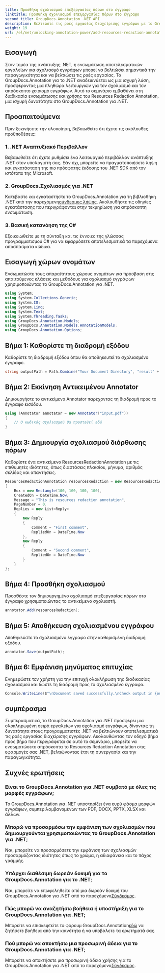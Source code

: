 ```yaml
---
title: Προσθήκη σχολιασμού επεξεργασίας πόρων στο έγγραφο
linktitle: Προσθήκη σχολιασμού επεξεργασίας πόρων στο έγγραφο
second_title: GroupDocs.Annotation .NET API
description: Βελτιώστε τις ροές εργασίας διαχείρισης εγγράφων με το GroupDocs.Annotation για .NET. Ενσωματώστε απρόσκοπτα το Resources Redaction Annotation στο .NET σας για αποτελεσματικό.
weight: 19
url: /el/net/unlocking-annotation-power/add-resources-redaction-annotation/
---
```

## Εισαγωγή
Στον τομέα της ανάπτυξης .NET, η ενσωμάτωση αποτελεσματικών εργαλείων για σχολιασμό εγγράφων μπορεί να βελτιώσει σημαντικά την παραγωγικότητα και να βελτιώσει τις ροές εργασίας. Το GroupDocs.Annotation για το .NET αναδεικνύεται ως μια ισχυρή λύση, προσφέροντας μια πληθώρα λειτουργιών για τον σχολιασμό και τον απρόσκοπτο χειρισμό εγγράφων. Αυτό το σεμινάριο εμβαθύνει στη διαδικασία ενσωμάτωσης και χρήσης του Resources Redaction Annotation, μια ισχυρή δυνατότητα στο GroupDocs.Annotation για .NET.
## Προαπαιτούμενα
Πριν ξεκινήσετε την υλοποίηση, βεβαιωθείτε ότι έχετε τις ακόλουθες προϋποθέσεις:
### 1. .NET Αναπτυξιακό Περιβάλλον
Βεβαιωθείτε ότι έχετε ρυθμίσει ένα λειτουργικό περιβάλλον ανάπτυξης .NET στον υπολογιστή σας. Εάν όχι, μπορείτε να πραγματοποιήσετε λήψη και εγκατάσταση της πιο πρόσφατης έκδοσης του .NET SDK από τον ιστότοπο της Microsoft.
### 2. GroupDocs.Σχολιασμός για .NET
 Κατεβάστε και εγκαταστήστε το GroupDocs.Annotation για τη βιβλιοθήκη .NET από την παρεχόμενη[σύνδεσμος λήψης](https://releases.groupdocs.com/annotation/net/). Ακολουθήστε τις οδηγίες εγκατάστασης που περιγράφονται στην τεκμηρίωση για απρόσκοπτη ενσωμάτωση.
### 3. Βασική κατανόηση της C#
Εξοικειωθείτε με τη σύνταξη και τις έννοιες της γλώσσας προγραμματισμού C# για να εφαρμόσετε αποτελεσματικά τα παρεχόμενα αποσπάσματα κώδικα.

## Εισαγωγή χώρων ονομάτων
Ενσωματώστε τους απαραίτητους χώρους ονομάτων για πρόσβαση στις απαιτούμενες κλάσεις και μεθόδους για σχολιασμό εγγράφων χρησιμοποιώντας το GroupDocs.Annotation για .NET.

```csharp
using System;
using System.Collections.Generic;
using System.IO;
using System.Linq;
using System.Text;
using System.Threading.Tasks;
using GroupDocs.Annotation.Models;
using GroupDocs.Annotation.Models.AnnotationModels;
using GroupDocs.Annotation.Options;
```
## Βήμα 1: Καθορίστε τη διαδρομή εξόδου
Καθορίστε τη διαδρομή εξόδου όπου θα αποθηκευτεί το σχολιασμένο έγγραφο.
```csharp
string outputPath = Path.Combine("Your Document Directory", "result" + Path.GetExtension("input.pdf"));
```
## Βήμα 2: Εκκίνηση Αντικειμένου Annotator
Δημιουργήστε το αντικείμενο Annotator παρέχοντας τη διαδρομή προς το έγγραφο εισόδου.
```csharp
using (Annotator annotator = new Annotator("input.pdf"))
{
    // Ο κωδικός σχολιασμού θα προστεθεί εδώ
}
```
## Βήμα 3: Δημιουργία σχολιασμού διόρθωσης πόρων
Καθορίστε ένα αντικείμενο ResourcesRedactionAnnotation με τις επιθυμητές ιδιότητες, όπως διαστάσεις πλαισίου, μήνυμα, αριθμός σελίδας και απαντήσεις.
```csharp
ResourcesRedactionAnnotation resourcesRedaction = new ResourcesRedactionAnnotation
{
    Box = new Rectangle(100, 100, 100, 100),
    CreatedOn = DateTime.Now,
    Message = "This is resources redaction annotation",
    PageNumber = 0,
    Replies = new List<Reply>
    {
        new Reply
        {
            Comment = "First comment",
            RepliedOn = DateTime.Now
        },
        new Reply
        {
            Comment = "Second comment",
            RepliedOn = DateTime.Now
        }
    }
};
```
## Βήμα 4: Προσθήκη σχολιασμού
Προσθέστε τον δημιουργημένο σχολιασμό επεξεργασίας πόρων στο έγγραφο χρησιμοποιώντας το αντικείμενο σχολιαστή.
```csharp
annotator.Add(resourcesRedaction);
```
## Βήμα 5: Αποθήκευση σχολιασμένου εγγράφου
Αποθηκεύστε το σχολιασμένο έγγραφο στην καθορισμένη διαδρομή εξόδου.
```csharp
annotator.Save(outputPath);
```
## Βήμα 6: Εμφάνιση μηνύματος επιτυχίας
Ενημερώστε τον χρήστη για την επιτυχή ολοκλήρωση της διαδικασίας σχολιασμού και δώστε τη διαδρομή προς το σχολιασμένο έγγραφο.
```csharp
Console.WriteLine($"\nDocument saved successfully.\nCheck output in {outputPath}.");
```

## συμπέρασμα
Συμπερασματικά, το GroupDocs.Annotation για .NET προσφέρει μια ολοκληρωμένη σειρά εργαλείων για σχολιασμό εγγράφων, δίνοντας τη δυνατότητα στους προγραμματιστές .NET να βελτιώνουν αποτελεσματικά τις ροές εργασίας διαχείρισης εγγράφων. Ακολουθώντας τον οδηγό βήμα προς βήμα που περιγράφεται σε αυτό το σεμινάριο, μπορείτε να ενσωματώσετε απρόσκοπτα το Resources Redaction Annotation στις εφαρμογές σας .NET, βελτιώνοντας έτσι τη συνεργασία και την παραγωγικότητα.
## Συχνές ερωτήσεις
### Είναι το GroupDocs.Annotation για .NET συμβατό με όλες τις μορφές εγγράφων;
Το GroupDocs.Annotation για .NET υποστηρίζει ένα ευρύ φάσμα μορφών εγγράφων, συμπεριλαμβανομένων των PDF, DOCX, PPTX, XLSX και άλλων.
### Μπορώ να προσαρμόσω την εμφάνιση των σχολιασμών που δημιουργούνται χρησιμοποιώντας το GroupDocs.Annotation για .NET;
Ναι, μπορείτε να προσαρμόσετε την εμφάνιση των σχολιασμών προσαρμόζοντας ιδιότητες όπως το χρώμα, η αδιαφάνεια και το πάχος γραμμής.
### Υπάρχει διαθέσιμη δωρεάν δοκιμή για το GroupDocs.Annotation για το .NET;
 Ναι, μπορείτε να επωφεληθείτε από μια δωρεάν δοκιμή του GroupDocs.Annotation για .NET από το παρεχόμενο[Σύνδεσμος](https://releases.groupdocs.com/).
### Πώς μπορώ να αναζητήσω βοήθεια ή υποστήριξη για το GroupDocs.Annotation για .NET;
 Μπορείτε να επισκεφτείτε το φόρουμ GroupDocs.Annotation[εδώ](https://forum.groupdocs.com/c/annotation/10) να ζητήσετε βοήθεια από την κοινότητα ή να υποβάλετε τα ερωτήματά σας.
### Πού μπορώ να αποκτήσω μια προσωρινή άδεια για το GroupDocs.Annotation για .NET;
Μπορείτε να αποκτήσετε μια προσωρινή άδεια χρήσης για το GroupDocs.Annotation για .NET από το παρεχόμενο[Σύνδεσμος](https://purchase.groupdocs.com/temporary-license/).
